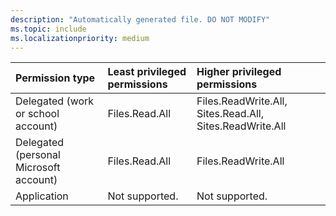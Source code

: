 ```yaml
---
description: "Automatically generated file. DO NOT MODIFY"
ms.topic: include
ms.localizationpriority: medium
---
```


|Permission type|Least privileged permissions|Higher privileged permissions|
|:---|:---|:---|
|Delegated (work or school account)|Files.Read.All|Files.ReadWrite.All, Sites.Read.All, Sites.ReadWrite.All|
|Delegated (personal Microsoft account)|Files.Read.All|Files.ReadWrite.All|
|Application|Not supported.|Not supported.|

